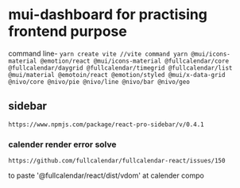 # mui-dashboard for practising frontend purpose
command line- `
yarn create vite //vite command
yarn
@mui/icons-material @emotion/react
@mui/icons-material @fullcalendar/core @fullcalendar/daygrid @fullcalendar/timegrid @fullcalendar/list
@mui/material @emotoin/react @emotion/styled @mui/x-data-grid
@nivo/core @nivo/pie @nivo/line @nivo/bar @nivo/geo
`
## sidebar 

```
https://www.npmjs.com/package/react-pro-sidebar/v/0.4.1
```

### calender render error solve

```
https://github.com/fullcalendar/fullcalendar-react/issues/150
```
to paste '@fullcalendar/react/dist/vdom' at calender compo
